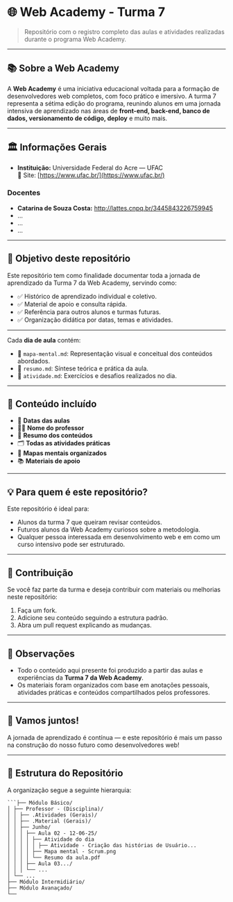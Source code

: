 # 🌐 Web Academy - Turma 7

> Repositório com o registro completo das aulas e atividades realizadas durante o programa Web Academy.

---

## 📚 Sobre a Web Academy

A **Web Academy** é uma iniciativa educacional voltada para a formação de desenvolvedores web completos, com foco prático e imersivo. A turma 7 representa a sétima edição do programa, reunindo alunos em uma jornada intensiva de aprendizado nas áreas de **front-end, back-end, banco de dados, versionamento de código, deploy** e muito mais.

---

## 🏛️ Informações Gerais
- **Instituição:** Universidade Federal do Acre — UFAC  
  🔗 Site: [https://www.ufac.br/](https://www.ufac.br/)

### Docentes
- **Catarina de Souza Costa:** http://lattes.cnpq.br/3445843226759945
- ...
- ...
- ...
  
---

## 🎯 Objetivo deste repositório

Este repositório tem como finalidade documentar toda a jornada de aprendizado da Turma 7 da Web Academy, servindo como:

- ✅ Histórico de aprendizado individual e coletivo.
- ✅ Material de apoio e consulta rápida.
- ✅ Referência para outros alunos e turmas futuras.
- ✅ Organização didática por datas, temas e atividades.

---

Cada **dia de aula** contém:
- 🧠 `mapa-mental.md`: Representação visual e conceitual dos conteúdos abordados.
- 📝 `resumo.md`: Síntese teórica e prática da aula.
- 🧪 `atividade.md`: Exercícios e desafios realizados no dia.

---

## 📂 Conteúdo incluído

- 📆 **Datas das aulas**
- 👨‍🏫 **Nome do professor**
- 📄 **Resumo dos conteúdos**
- 🗂️ **Todas as atividades práticas**
- 🧠 **Mapas mentais organizados**
- 📚 **Materiais de apoio**

---

## 💡 Para quem é este repositório?

Este repositório é ideal para:
- Alunos da turma 7 que queiram revisar conteúdos.
- Futuros alunos da Web Academy curiosos sobre a metodologia.
- Qualquer pessoa interessada em desenvolvimento web e em como um curso intensivo pode ser estruturado.

---

## 🤝 Contribuição

Se você faz parte da turma e deseja contribuir com materiais ou melhorias neste repositório:

1. Faça um fork.
2. Adicione seu conteúdo seguindo a estrutura padrão.
3. Abra um pull request explicando as mudanças.

---

## 📌 Observações

- Todo o conteúdo aqui presente foi produzido a partir das aulas e experiências da **Turma 7 da Web Academy**.
- Os materiais foram organizados com base em anotações pessoais, atividades práticas e conteúdos compartilhados pelos professores.

---

## 🚀 Vamos juntos!

A jornada de aprendizado é contínua — e este repositório é mais um passo na construção do nosso futuro como desenvolvedores web!

---


## 🧭 Estrutura do Repositório

A organização segue a seguinte hierarquia:

```📦 WebAcademy-Turma7/
```├── Módulo Básico/
│ ├── Professor - (Disciplina)/
│ │ ├── .Atividades (Gerais)/
│ │ ├── .Material (Gerais)/
│ │ ├── Junho/
│ │ │ ├── Aula 02 - 12-06-25/
│ │ │ │ ├── Atividade do dia
│ │ │ │ │ ├── Atividade - Criação das histórias de Usuário...
│ │ │ │ ├── Mapa mental - Scrum.png
│ │ │ │ └── Resumo da aula.pdf
│ │ │ ├── Aula 03.../
│ │ │ └── ...
│ └── ...
├── Módulo Intermidiário/
├── Módulo Avanaçado/
└── 
